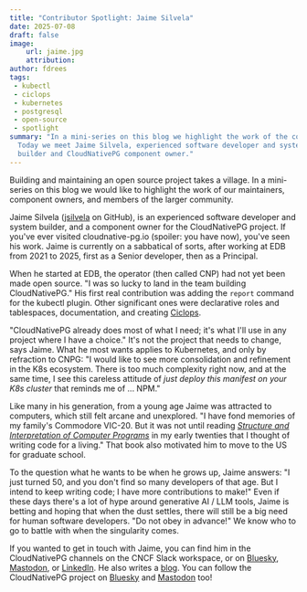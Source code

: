 ```yaml
---
title: "Contributor Spotlight: Jaime Silvela"
date: 2025-07-08
draft: false
image:
    url: jaime.jpg
    attribution:
author: fdrees
tags:
 - kubectl
 - ciclops
 - kubernetes
 - postgresql
 - open-source
 - spotlight
summary: "In a mini-series on this blog we highlight the work of the community.
  Today we meet Jaime Silvela, experienced software developer and system 
  builder and CloudNativePG component owner." 
---
```


Building and maintaining an open source project takes a village. In a 
mini-series on this blog we would like to highlight the work of our
maintainers, component owners, and members of the larger community.


Jaime Silvela ([jsilvela](https://github.com/jsilvela) on GitHub), is an experienced software developer and 
system builder, and a component owner for the CloudNativePG project. If you've 
ever visited cloudnative-pg.io (spoiler: you have now), you've seen his work. 
Jaime is currently on a sabbatical of sorts, after working at EDB from 2021 to 
2025, first as a Senior developer, then as a Principal.

When he started at EDB, the operator (then called CNP) had not yet been made 
open source. "I was so lucky to land in the team building CloudNativePG." His 
first real contribution was adding the `report` command for the kubectl plugin. 
Other significant ones were declarative roles and tablespaces, documentation, 
and creating [Ciclops](https://cloudnative-pg.io/blog/introducing-ciclops/).

"CloudNativePG already does most of what I need; it's what I'll use in any 
project where I have a choice." It's not the project that needs to change, 
says Jaime. What he most wants applies to Kubernetes, and only by refraction 
to CNPG: "I would like to see more consolidation and refinement in the K8s 
ecosystem. There is too much complexity right now, and at the same time, I 
see this careless attitude of _just deploy this manifest on your K8s cluster_ 
that reminds me of ... NPM."

Like many in his generation, from a young age Jaime was attracted to computers, 
which still felt arcane and unexplored. "I have fond memories of my family's 
Commodore VIC-20. But it was not until reading [*Structure and Interpretation 
of Computer Programs*](https://mitp-content-server.mit.edu/books/content/sectbyfn/books_pres_0/6515/sicp.zip/index.html) in my early twenties that I thought of writing code for 
a living." That book also motivated him to move to the US for graduate school. 

To the question what he wants to be when he grows up, Jaime answers: "I just 
turned 50, and you don't find so many developers of that age. But I intend 
to keep writing code; I have more contributions to make!" Even if these days 
there's a lot of hype around generative AI / LLM tools, Jaime is betting and 
hoping that when the dust settles, there will still be a big need for human 
software developers. "Do not obey in advance!" We know who to go to battle 
with when the singularity comes.

If you wanted to get in touch with Jaime, you can find him in the 
CloudNativePG channels on the CNCF Slack workspace, or on [Bluesky](https://bsky.app/profile/jaimes.bsky.social), 
[Mastodon](https://mastodon.social/@jsilvela@mas.to), or [LinkedIn](https://www.linkedin.com/in/jaimesilvela/). He also writes a [blog](https://blog.silvela.org/). You can follow the CloudNativePG project on [Bluesky](https://cloudnativepg.bsky.social) and [Mastodon](https://mastodon.social/@CloudNativePG) too! 